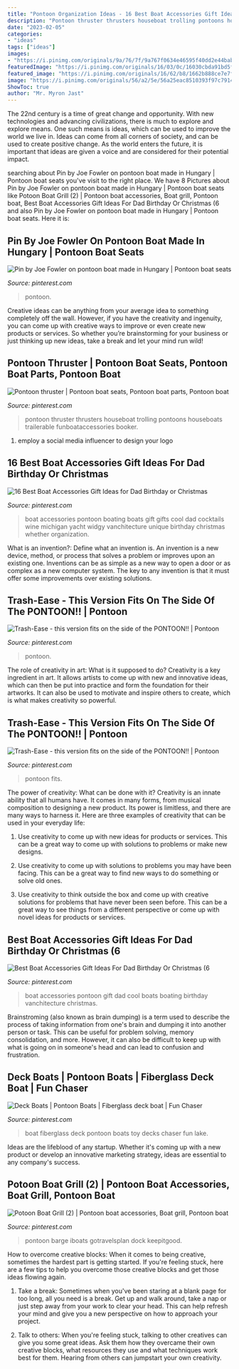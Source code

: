 ```yaml
---
title: "Pontoon Organization Ideas - 16 Best Boat Accessories Gift Ideas For Dad Birthday Or Christmas"
description: "Pontoon thruster thrusters houseboat trolling pontoons houseboats trailerable funboataccessories booker"
date: "2023-02-05"
categories:
- "ideas"
tags: ["ideas"]
images:
- "https://i.pinimg.com/originals/9a/76/7f/9a767f0634e46595f40dd2e44bab21cb.jpg"
featuredImage: "https://i.pinimg.com/originals/16/03/0c/16030cbda91bd5f1d8a8f10a6245ce75.jpg"
featured_image: "https://i.pinimg.com/originals/16/62/b8/1662b888ce7e7fb8fe1d948c29f2c7dd.jpg"
image: "https://i.pinimg.com/originals/56/a2/5e/56a25eac8510393f97c7914dba96865e.jpg"
ShowToc: true
author: "Mr. Myron Jast"
---
```



The 22nd century is a time of great change and opportunity. With new technologies and advancing civilizations, there is much to explore and explore means. One such means is ideas, which can be used to improve the world we live in. Ideas can come from all corners of society, and can be used to create positive change. As the world enters the future, it is important that ideas are given a voice and are considered for their potential impact.

	

		
searching about Pin by Joe Fowler on pontoon boat made in Hungary | Pontoon boat seats you've visit to the right place. We have 8 Pictures about Pin by Joe Fowler on pontoon boat made in Hungary | Pontoon boat seats like Potoon Boat Grill (2) | Pontoon boat accessories, Boat grill, Pontoon boat, Best Boat Accessories Gift Ideas For Dad Birthday Or Christmas (6 and also Pin by Joe Fowler on pontoon boat made in Hungary | Pontoon boat seats. Here it is:
		
    
## Pin By Joe Fowler On Pontoon Boat Made In Hungary | Pontoon Boat Seats

<img loading=lazy src="https://i.pinimg.com/originals/98/e1/97/98e197a1c24a71154610a43ec2c47109.jpg" onerror="this.onerror=null;this.src='https://tse4.mm.bing.net/th?id=OIP.gRmgMQ9x-DY7xYqYYv42RAHaFj&amp;pid=15.1';" alt="Pin by Joe Fowler on pontoon boat made in Hungary | Pontoon boat seats">

_Source: pinterest.com_

>pontoon. 

	

Creative ideas can be anything from your average idea to something completely off the wall. However, if you have the creativity and ingenuity, you can come up with creative ways to improve or even create new products or services. So whether you’re brainstorming for your business or just thinking up new ideas, take a break and let your mind run wild!

    
## Pontoon Thruster | Pontoon Boat Seats, Pontoon Boat Parts, Pontoon Boat

<img loading=lazy src="https://i.pinimg.com/originals/16/03/0c/16030cbda91bd5f1d8a8f10a6245ce75.jpg" onerror="this.onerror=null;this.src='https://tse1.mm.bing.net/th?id=OIP.G7cRtOtgx0XKjEF9fX3nmwHaHE&amp;pid=15.1';" alt="Pontoon thruster | Pontoon boat seats, Pontoon boat parts, Pontoon boat">

_Source: pinterest.com_

>pontoon thruster thrusters houseboat trolling pontoons houseboats trailerable funboataccessories booker. 

	

1. employ a social media influencer to design your logo 

    
## 16 Best Boat Accessories Gift Ideas For Dad Birthday Or Christmas

<img loading=lazy src="https://i.pinimg.com/originals/21/4f/54/214f54553bb9f9c48823cee254ba8ba2.jpg" onerror="this.onerror=null;this.src='https://tse3.mm.bing.net/th?id=OIP.L-cPvPalG2GWlCocBDghgwHaL5&amp;pid=15.1';" alt="16 Best Boat Accessories Gift Ideas for Dad Birthday or Christmas">

_Source: pinterest.com_

>boat accessories pontoon boating boats gift gifts cool dad cocktails wine michigan yacht widgy vanchitecture unique birthday christmas whether organization. 

	

What is an invention?: Define what an invention is.
An invention is a new device, method, or process that solves a problem or improves upon an existing one. Inventions can be as simple as a new way to open a door or as complex as a new computer system. The key to any invention is that it must offer some improvements over existing solutions.

    
## Trash-Ease - This Version Fits On The Side Of The PONTOON!! | Pontoon

<img loading=lazy src="https://i.pinimg.com/736x/9a/76/7f/9a767f0634e46595f40dd2e44bab21cb--pontoons-on-the-side.jpg" onerror="this.onerror=null;this.src='https://tse1.mm.bing.net/th?id=OIP.IfajvxWn_tTWzOmekLKBRAHaE7&amp;pid=15.1';" alt="Trash-Ease - this version fits on the side of the PONTOON!! | Pontoon">

_Source: pinterest.com_

>pontoon. 

	

The role of creativity in art: What is it supposed to do?
Creativity is a key ingredient in art. It allows artists to come up with new and innovative ideas, which can then be put into practice and form the foundation for their artworks. It can also be used to motivate and inspire others to create, which is what makes creativity so powerful.

    
## Trash-Ease - This Version Fits On The Side Of The PONTOON!! | Pontoon

<img loading=lazy src="https://i.pinimg.com/originals/9a/76/7f/9a767f0634e46595f40dd2e44bab21cb.jpg" onerror="this.onerror=null;this.src='https://tse2.mm.bing.net/th?id=OIP.08Ra0zNTAOIdwhbp27WXswHaE8&amp;pid=15.1';" alt="Trash-Ease - this version fits on the side of the PONTOON!! | Pontoon">

_Source: pinterest.com_

>pontoon fits. 

	

The power of creativity: What can be done with it?
Creativity is an innate ability that all humans have. It comes in many forms, from musical composition to designing a new product. Its power is limitless, and there are many ways to harness it. Here are three examples of creativity that can be used in your everyday life:
1. Use creativity to come up with new ideas for products or services. This can be a great way to come up with solutions to problems or make new designs.

2. Use creativity to come up with solutions to problems you may have been facing. This can be a great way to find new ways to do something or solve old ones.

3. Use creativity to think outside the box and come up with creative solutions for problems that have never been seen before. This can be a great way to see things from a different perspective or come up with novel ideas for products or services.

    
## Best Boat Accessories Gift Ideas For Dad Birthday Or Christmas (6

<img loading=lazy src="https://i.pinimg.com/originals/16/62/b8/1662b888ce7e7fb8fe1d948c29f2c7dd.jpg" onerror="this.onerror=null;this.src='https://tse2.mm.bing.net/th?id=OIP.ZG9NwwoCnrGcy_kLhjupXAHaJq&amp;pid=15.1';" alt="Best Boat Accessories Gift Ideas For Dad Birthday Or Christmas (6">

_Source: pinterest.com_

>boat accessories pontoon gift dad cool boats boating birthday vanchitecture christmas. 

	

Brainstroming (also known as brain dumping) is a term used to describe the process of taking information from one's brain and dumping it into another person or task. This can be useful for problem solving, memory consolidation, and more. However, it can also be difficult to keep up with what is going on in someone's head and can lead to confusion and frustration.

    
## Deck Boats | Pontoon Boats | Fiberglass Deck Boat | Fun Chaser

<img loading=lazy src="https://i.pinimg.com/originals/56/a2/5e/56a25eac8510393f97c7914dba96865e.jpg" onerror="this.onerror=null;this.src='https://tse1.mm.bing.net/th?id=OIP.CXumouwjoEoQ4elLTYCzCwHaE8&amp;pid=15.1';" alt="Deck Boats | Pontoon Boats | Fiberglass deck boat | Fun Chaser">

_Source: pinterest.com_

>boat fiberglass deck pontoon boats toy decks chaser fun lake. 

	

Ideas are the lifeblood of any startup. Whether it's coming up with a new product or develop an innovative marketing strategy, ideas are essential to any company's success.

    
## Potoon Boat Grill (2) | Pontoon Boat Accessories, Boat Grill, Pontoon Boat

<img loading=lazy src="https://i.pinimg.com/originals/3a/4c/8a/3a4c8a8192f33547f059773e1f7f8596.jpg" onerror="this.onerror=null;this.src='https://tse4.mm.bing.net/th?id=OIP.bkxBVftVWY3J4MNc0wpsggHaFj&amp;pid=15.1';" alt="Potoon Boat Grill (2) | Pontoon boat accessories, Boat grill, Pontoon boat">

_Source: pinterest.com_

>pontoon barge iboats gotravelsplan dock keepitgood. 

	

How to overcome creative blocks:
When it comes to being creative, sometimes the hardest part is getting started. If you're feeling stuck, here are a few tips to help you overcome those creative blocks and get those ideas flowing again.
1. Take a break: Sometimes when you've been staring at a blank page for too long, all you need is a break. Get up and walk around, take a nap or just step away from your work to clear your head. This can help refresh your mind and give you a new perspective on how to approach your project.

2. Talk to others: When you're feeling stuck, talking to other creatives can give you some great ideas. Ask them how they overcame their own creative blocks, what resources they use and what techniques work best for them. Hearing from others can jumpstart your own creativity.


